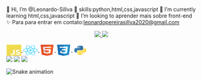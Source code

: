 👋 Hi, I’m @Leonardo-Sillva
👀 skills:python,html,css,javascript
🌱 I’m currently learning html,css,javascript
💞️ I’m looking to aprender mais sobre front-end
✨ Para para entrar em contato:leonardopereirasillva2020@gmail.com

<div align="center">
  <a href="https://github.com/Leonardo-Sillva">
  <img height="180em" src="https://github-readme-stats.vercel.app/api?username=Leonardo-Sillva&show_icons=true&theme=dracula&include_all_commits=true&count_private=true"/>
  <img height="180em" src="https://github-readme-stats.vercel.app/api/top-langs/?username=Leonardo-Sillva&layout=compact&langs_count=7&theme=dracula"/>
</div>
  
  <div style="display: inline_block"><br>
  <img align="center" alt="Leonardo-Js" height="30" width="40" src="https://raw.githubusercontent.com/devicons/devicon/master/icons/javascript/javascript-plain.svg">
  <img align="center" alt="Leonardo-React" height="30" width="40" src="https://raw.githubusercontent.com/devicons/devicon/master/icons/react/react-original.svg">
  <img align="center" alt="Leonardo-HTML" height="30" width="40" src="https://raw.githubusercontent.com/devicons/devicon/master/icons/html5/html5-original.svg">
  <img align="center" alt="Leonardo-CSS" height="30" width="40" src="https://raw.githubusercontent.com/devicons/devicon/master/icons/css3/css3-original.svg">
  <img align="center" alt="Leonardo-Python" height="30" width="40" src="https://raw.githubusercontent.com/devicons/devicon/master/icons/python/python-original.svg">
</div>
  
<div>
  <a href="https://instagram.com/leonardo-sillva17" target="_blank"><img src="https://img.shields.io/badge/-Instagram-%23E4405F?style=for-the-badge&logo=instagram&logoColor=white" target="_blank"></a>
  <a href = "mailto:leonardopereirasillva2020@gmail.com"><img src="https://img.shields.io/badge/-Gmail-%23333?style=for-the-badge&logo=gmail&logoColor=white" target="_blank"></a>
  <a href="https://www.linkedin.com/in/leonardo-pereira-da-silva-886241222/" target="_blank"><img src="https://img.shields.io/badge/-LinkedIn-%230077B5?style=for-the-badge&logo=linkedin&logoColor=white" target="_blank"></a> 
  
  ![Snake animation](https://github.com/Leonardo-Sillva/Leonardo-Sillva/blob/output/github-contribution-grid-snake.svg)
  
